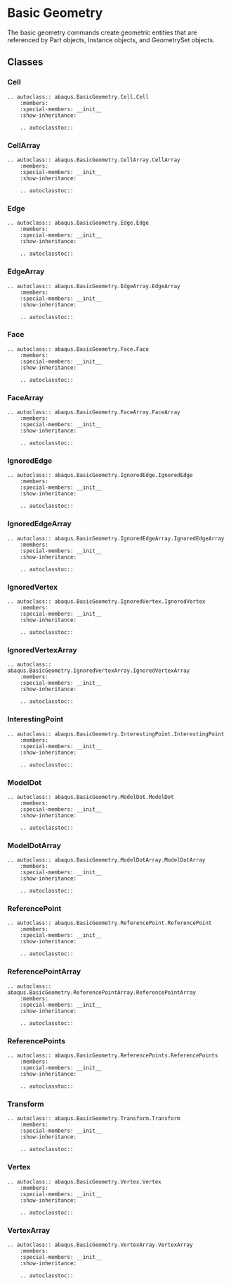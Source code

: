 # Basic Geometry

The basic geometry commands create geometric entities that are referenced by Part objects, Instance objects, and GeometrySet objects.

## Classes

### Cell

```{eval-rst}
.. autoclass:: abaqus.BasicGeometry.Cell.Cell
    :members:
    :special-members: __init__
    :show-inheritance:

    .. autoclasstoc::
```

### CellArray

```{eval-rst}
.. autoclass:: abaqus.BasicGeometry.CellArray.CellArray
    :members:
    :special-members: __init__
    :show-inheritance:

    .. autoclasstoc::
```

### Edge

```{eval-rst}
.. autoclass:: abaqus.BasicGeometry.Edge.Edge
    :members:
    :special-members: __init__
    :show-inheritance:

    .. autoclasstoc::
```

### EdgeArray

```{eval-rst}
.. autoclass:: abaqus.BasicGeometry.EdgeArray.EdgeArray
    :members:
    :special-members: __init__
    :show-inheritance:

    .. autoclasstoc::
```

### Face

```{eval-rst}
.. autoclass:: abaqus.BasicGeometry.Face.Face
    :members:
    :special-members: __init__
    :show-inheritance:

    .. autoclasstoc::
```

### FaceArray

```{eval-rst}
.. autoclass:: abaqus.BasicGeometry.FaceArray.FaceArray
    :members:
    :special-members: __init__
    :show-inheritance:

    .. autoclasstoc::
```

### IgnoredEdge

```{eval-rst}
.. autoclass:: abaqus.BasicGeometry.IgnoredEdge.IgnoredEdge
    :members:
    :special-members: __init__
    :show-inheritance:

    .. autoclasstoc::
```

### IgnoredEdgeArray

```{eval-rst}
.. autoclass:: abaqus.BasicGeometry.IgnoredEdgeArray.IgnoredEdgeArray
    :members:
    :special-members: __init__
    :show-inheritance:

    .. autoclasstoc::
```

### IgnoredVertex

```{eval-rst}
.. autoclass:: abaqus.BasicGeometry.IgnoredVertex.IgnoredVertex
    :members:
    :special-members: __init__
    :show-inheritance:

    .. autoclasstoc::
```

### IgnoredVertexArray

```{eval-rst}
.. autoclass:: abaqus.BasicGeometry.IgnoredVertexArray.IgnoredVertexArray
    :members:
    :special-members: __init__
    :show-inheritance:

    .. autoclasstoc::
```

### InterestingPoint

```{eval-rst}
.. autoclass:: abaqus.BasicGeometry.InterestingPoint.InterestingPoint
    :members:
    :special-members: __init__
    :show-inheritance:

    .. autoclasstoc::
```

### ModelDot

```{eval-rst}
.. autoclass:: abaqus.BasicGeometry.ModelDot.ModelDot
    :members:
    :special-members: __init__
    :show-inheritance:

    .. autoclasstoc::
```

### ModelDotArray

```{eval-rst}
.. autoclass:: abaqus.BasicGeometry.ModelDotArray.ModelDotArray
    :members:
    :special-members: __init__
    :show-inheritance:

    .. autoclasstoc::
```

### ReferencePoint

```{eval-rst}
.. autoclass:: abaqus.BasicGeometry.ReferencePoint.ReferencePoint
    :members:
    :special-members: __init__
    :show-inheritance:

    .. autoclasstoc::
```

### ReferencePointArray

```{eval-rst}
.. autoclass:: abaqus.BasicGeometry.ReferencePointArray.ReferencePointArray
    :members:
    :special-members: __init__
    :show-inheritance:

    .. autoclasstoc::
```

### ReferencePoints

```{eval-rst}
.. autoclass:: abaqus.BasicGeometry.ReferencePoints.ReferencePoints
    :members:
    :special-members: __init__
    :show-inheritance:

    .. autoclasstoc::
```

### Transform

```{eval-rst}
.. autoclass:: abaqus.BasicGeometry.Transform.Transform
    :members:
    :special-members: __init__
    :show-inheritance:

    .. autoclasstoc::
```

### Vertex

```{eval-rst}
.. autoclass:: abaqus.BasicGeometry.Vertex.Vertex
    :members:
    :special-members: __init__
    :show-inheritance:

    .. autoclasstoc::
```

### VertexArray

```{eval-rst}
.. autoclass:: abaqus.BasicGeometry.VertexArray.VertexArray
    :members:
    :special-members: __init__
    :show-inheritance:

    .. autoclasstoc::
```
